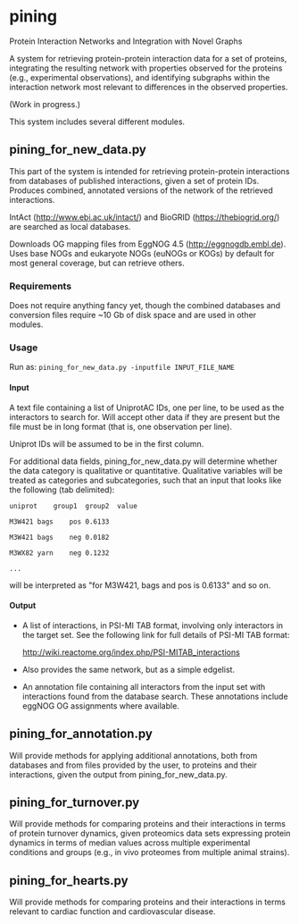 # pining
Protein Interaction Networks and Integration with Novel Graphs

A system for retrieving protein-protein interaction data for a set of proteins, integrating the resulting network with properties observed for the proteins (e.g., experimental observations), and identifying subgraphs within the interaction network most relevant to differences in the observed properties.

(Work in progress.)

This system includes several different modules.

## pining_for_new_data.py

This part of the system is intended for retrieving protein-protein interactions from databases of published interactions, given a set of protein IDs. Produces combined, annotated versions of the network of the retrieved interactions.

IntAct (http://www.ebi.ac.uk/intact/) and BioGRID (https://thebiogrid.org/) are searched as local databases.

Downloads OG mapping files from EggNOG 4.5 (http://eggnogdb.embl.de). Uses base NOGs and eukaryote NOGs (euNOGs or KOGs) by default for most general coverage, but can retrieve others.

### Requirements 
Does not require anything fancy yet, though the combined databases and conversion files require ~10 Gb of disk space and are used in other modules.

### Usage
Run as:
`pining_for_new_data.py -inputfile INPUT_FILE_NAME`

#### Input
A text file containing a list of UniprotAC IDs, one per line,
to be used as the interactors to search for.
Will accept other data if they are present but the file must be in long format (that is, one observation per line).

Uniprot IDs will be assumed to be in the first column.

For additional data fields, pining_for_new_data.py will determine whether the data category is qualitative or quantitative. Qualitative variables will be treated as categories and subcategories, such that an input that looks like the following (tab delimited):

`uniprot	group1	group2	value`

`M3W421	bags	pos	0.6133`

`M3W421	bags	neg	0.0182`

`M3WX82	yarn	neg	0.1232`

`...`

will be interpreted as "for M3W421, bags and pos is 0.6133" and so on.

#### Output
* A list of interactions, in PSI-MI TAB format, involving only interactors in the target set. See the following link for full details of PSI-MI TAB format:

  http://wiki.reactome.org/index.php/PSI-MITAB_interactions

* Also provides the same network, but as a simple edgelist.

* An annotation file containing all interactors from the input set with interactions found from the database search. These annotations include eggNOG OG assignments where available.

## pining_for_annotation.py

Will provide methods for applying additional annotations, both from databases and from files provided by the user, to proteins and their interactions, given the output from pining_for_new_data.py.

## pining_for_turnover.py

Will provide methods for comparing proteins and their interactions in terms of protein turnover dynamics, given proteomics data sets expressing protein dynamics in terms of median values across multiple experimental conditions and groups (e.g., in vivo proteomes from multiple animal strains).

## pining_for_hearts.py

Will provide methods for comparing proteins and their interactions in terms relevant to cardiac function and cardiovascular disease.
